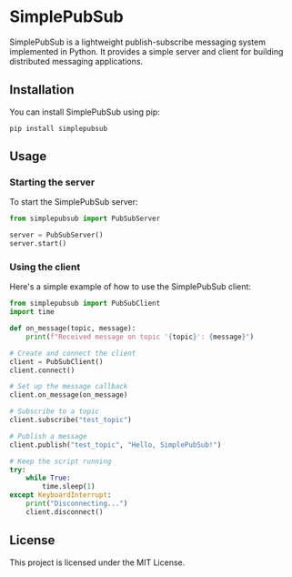 # SimplePubSub

SimplePubSub is a lightweight publish-subscribe messaging system implemented in Python. It provides a simple server and client for building distributed messaging applications.

## Installation

You can install SimplePubSub using pip:

```
pip install simplepubsub
```

## Usage

### Starting the server

To start the SimplePubSub server:

```python
from simplepubsub import PubSubServer

server = PubSubServer()
server.start()
```

### Using the client

Here's a simple example of how to use the SimplePubSub client:

```python
from simplepubsub import PubSubClient
import time

def on_message(topic, message):
    print(f"Received message on topic '{topic}': {message}")

# Create and connect the client
client = PubSubClient()
client.connect()

# Set up the message callback
client.on_message(on_message)

# Subscribe to a topic
client.subscribe("test_topic")

# Publish a message
client.publish("test_topic", "Hello, SimplePubSub!")

# Keep the script running
try:
    while True:
        time.sleep(1)
except KeyboardInterrupt:
    print("Disconnecting...")
    client.disconnect()
```

## License

This project is licensed under the MIT License.